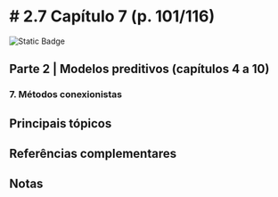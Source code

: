 # # 2.7 Capítulo 7 (p. 101/116)

![Static Badge](https://img.shields.io/badge/Status-Estudando-grey?labelColor=31A8B8)

## Parte 2 | Modelos preditivos (capítulos 4 a 10)

### 7. Métodos conexionistas

## Principais tópicos

## Referências complementares

## Notas
